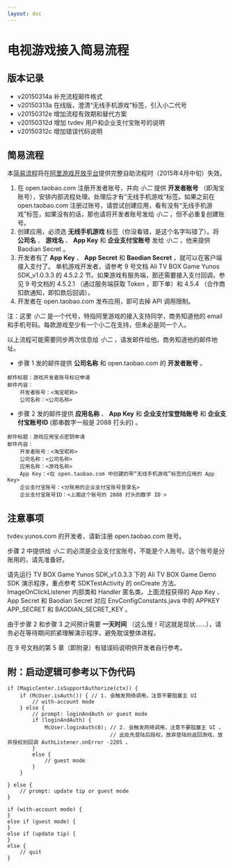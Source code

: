 ```yaml
---
layout: doc
---
```

电视游戏接入简易流程
====================

版本记录
--------

- v20150314a 补充流程邮件格式
- v20150313a 在线版，澄清“无线手机游戏”标签，引入小二代号
- v20150312e 增加流程有效期和替代方案
- v20150312d 增加 tvdev 用户和企业支付宝账号的说明
- v20150312c 增加错误代码说明

简易流程
--------

本[简易流程](http://kaiwangchen.github.io/tvgame/tvgame-quick-flow.html)将在[阿里游戏开放平台](http://open.aliplay.com)提供完整自助流程时（2015年4月中旬）失效。

1. 在 open.taobao.com 注册开发者账号，并向 _小二_ 提供 **开发者账号** （即淘宝账号），安排内部流程处理。处理后才有“无线手机游戏”标签。如果之前在 open.taobao.com 注册过账号，请尝试创建应用，看有没有“无线手机游戏”标签，如果没有的话，那也请将开发者账号发给 _小二_ ，但不必重复创建账号。
2. 创建应用，必须选 **无线手机游戏** 标签（你没看错，是这个名字叫错了）。将 **公司名** 、 **游戏名** 、 **App Key** 和 **企业支付宝账号** 发给 _小二_ ，他来提供 Baodian Secret 。
3. 开发者有了 **App Key** 、 **App Secret** 和 **Baodian Secret** ，就可以在客户端接入支付了。 单机游戏开发者，请参考 9 号文档 Ali TV BOX Game Yunos SDK_v1.0.3.3 的 4.5.2.2 节。如果游戏有服务端，那还需要接入支付回调，参见 9 号文档的 4.5.2.1 （通过服务端获取 Token ，即下单）和 4.5.4 （合作商扣款通知，即扣款后回调）。
4. 开发者在 open.taobao.com 发布应用，即可去掉 API 调用限制。

注：这里 _小二_ 是一个代号，特指阿里游戏的接入支持同学，商务知道他的 email 和手机号码。每款游戏至少有一个小二在支持，但未必是同一个人。

以上流程可能需要同步两次信息给 _小二_ ，请发邮件给他。商务知道他的邮件地址。

* 步骤 1 发的邮件提供 **公司名称** 和 open.taobao.com 的 **开发者账号** 。

```
邮件标题：游戏开发者账号标记申请
邮件内容：
    开发者账号：<淘宝昵称>
    公司名称：<公司名称>
```

* 步骤 2 发的邮件提供 **应用名称** 、 **App Key** 和 **企业支付宝登陆账号** 和 **企业支付宝账号ID** (那串数字一般是 2088 打头的) 。

```
邮件标题：游戏应用宝点密钥申请
邮件内容：
    开发者账号：<淘宝昵称>
    公司名称：<公司名称>
    应用名称：<游戏名称>
    App Key：<在 open.taobao.com 中创建的带“无线手机游戏”标签的应用的 App Key>
    企业支付宝账号：<分账用的企业支付宝账号登录名>
    企业支付宝账号ID：<上面这个账号的 2088 打头的数字 ID >
```

注意事项
--------

tvdev.yunos.com 的开发者，请新注册 open.taobao.com 账号。

步骤 2 中提供给 _小二_ 的必须是企业支付宝账号，不能是个人账号。这个账号是分账用的，请先准备好。

请先运行 TV BOX Game Yunos SDK_v1.0.3.3 下的 Ali TV BOX  Game Demo SDK 演示程序，重点参考 SDKTestActivity 的 onCreate 方法、 ImageOnClickListener 内部类和 Handler 匿名类。上面流程获得的 App Key 、App Secret 和 Baodian Secret 对应 EnvConfigConstants.java 中的 APPKEY APP_SECRET 和 BAODIAN_SECRET_KEY 。

由于步骤 2 和步骤 3 之间预计需要 **一天时间** （这么慢！可这就是现状……），请务必在等待期间抓紧理解演示程序，避免耽误整体进程。

在 9 号文档的第 5 章（即附录）有错误码说明供开发者自行参考。


附：启动逻辑可参考以下伪代码
----------------------------

    if (MagicCenter.isSupportAuthorize(ctx)) {
        if (McUser.isAuth()) { // 1. 会触发网络调用，注意不要阻塞主 UI 
            // with-account mode
        } else {
            // prompt: loginAndAuth or guest mode
            if (loginAndAuth) {
                McUser.loginAuth(0); // 2. 会触发网络调用，注意不要阻塞主 UI 。
                                     // 此处先登陆后授权，放弃登陆则返回游戏，放弃授权则回调 AuthListener.onError -2205 。
            }
            else {
                // guest mode
            }
        }
        
    } else {
        // prompt: update tip or guest mode
    }
    
    if (with-account mode) {
    }
    else if (guest mode) {
    }
    else if (update tip) { 
    }
    else {
        // quit
    }
